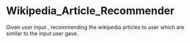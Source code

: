 # Wikipedia_Article_Recommender

Given user input , recommending the wikipedia articles to user which are similar to the input user gave.

